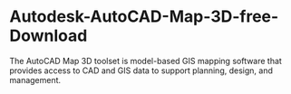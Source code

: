 # Autodesk-AutoCAD-Map-3D-free-Download
The AutoCAD Map 3D toolset is model-based GIS mapping software that provides access to CAD and GIS data to support planning, design, and management.
